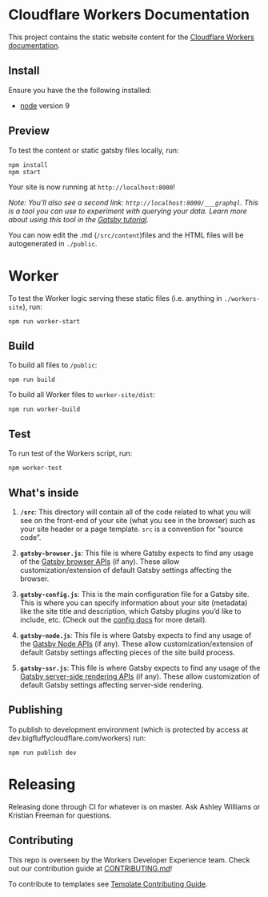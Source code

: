 # Cloudflare Workers Documentation

This project contains the static website content for the [Cloudflare Workers documentation](https://developers.cloudflare.com/workers/).

## Install

Ensure you have the the following installed:

- [node](https://nodejs.org/en/download/) version 9

## Preview

To test the content or static gatsby files locally, run:

```
npm install
npm start
```

Your site is now running at `http://localhost:8000`!

_Note: You'll also see a second link: `http://localhost:8000/___graphql`. This is a tool you can use to experiment with querying your data. Learn more about using this tool in the [Gatsby tutorial](https://www.gatsbyjs.org/tutorial/part-five/#introducing-graphiql)._

You can now edit the .md (`/src/content`)files and the HTML files will be autogenerated in `./public`.

# Worker

To test the Worker logic serving these static files (i.e. anything in `./workers-site`), run:

```
npm run worker-start
```

## Build
To build all files to `/public`:
```
npm run build
```

To build all Worker files to `worker-site/dist`:
```
npm run worker-build
```

## Test
To run test of the Workers script, run:

```
npm worker-test
```

## What's inside
1.  **`/src`**: This directory will contain all of the code related to what you will see on the front-end of your site (what you see in the browser) such as your site header or a page template. `src` is a convention for “source code”.

2.  **`gatsby-browser.js`**: This file is where Gatsby expects to find any usage of the [Gatsby browser APIs](https://www.gatsbyjs.org/docs/browser-apis/) (if any). These allow customization/extension of default Gatsby settings affecting the browser.

3.  **`gatsby-config.js`**: This is the main configuration file for a Gatsby site. This is where you can specify information about your site (metadata) like the site title and description, which Gatsby plugins you’d like to include, etc. (Check out the [config docs](https://www.gatsbyjs.org/docs/gatsby-config/) for more detail).

4.  **`gatsby-node.js`**: This file is where Gatsby expects to find any usage of the [Gatsby Node APIs](https://www.gatsbyjs.org/docs/node-apis/) (if any). These allow customization/extension of default Gatsby settings affecting pieces of the site build process.

5.  **`gatsby-ssr.js`**: This file is where Gatsby expects to find any usage of the [Gatsby server-side rendering APIs](https://www.gatsbyjs.org/docs/ssr-apis/) (if any). These allow customization of default Gatsby settings affecting server-side rendering.
   

## Publishing

To publish to development environment (which is protected by access at dev.bigfluffycloudflare.com/workers) run:

```
npm run publish dev
```

# Releasing

Releasing done through CI for whatever is on master. Ask Ashley Williams or Kristian Freeman for questions.

## Contributing

This repo is overseen by the Workers Developer Experience team. Check out our contribution guide at [CONTRIBUTING.md](/CONTRIBUTING.md)!

To contribute to templates see [Template Contributing Guide](content/templates/CONTRIBUTING.md).
